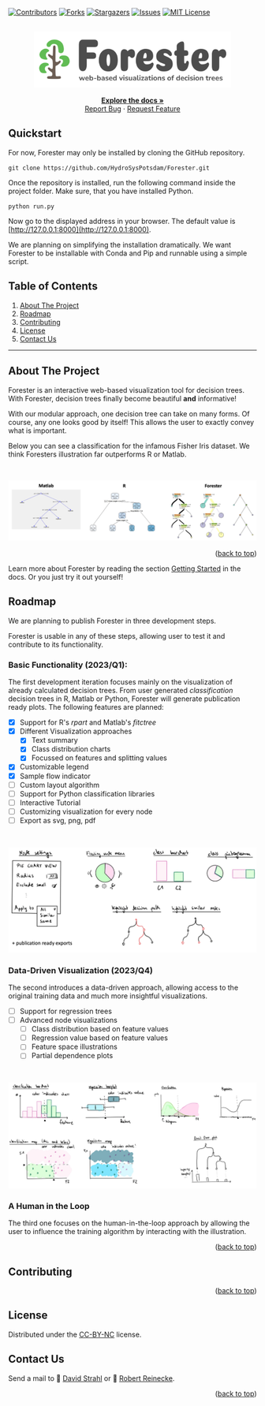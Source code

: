 <a name="readme-top"></a>

[![Contributors][contributors-shield]][contributors-url]
[![Forks][forks-shield]][forks-url]
[![Stargazers][stars-shield]][stars-url]
[![Issues][issues-shield]][issues-url]
[![MIT License][license-shield]][license-url]


<br />
<div align="center">
  <a href="https://github.com/HydroSysPotsdam/Forester">
    <img src="./src/view/static/img/logo.svg" alt="Logo" width="400" height="auto">
  </a>

  <p align="center">
    <a href="https://hydrosyspotsdam.github.io/Forester/"><strong>Explore the docs »</strong></a>
    <br />
    <a href="https://github.com/HydroSysPotsdam/Forester/issues">Report Bug</a>
    ·
    <a href="https://github.com/HydroSysPotsdam/Forester/issues">Request Feature</a>
  </p>
</div>

## Quickstart

For now, Forester may only be installed by cloning the GitHub repository.

```
git clone https://github.com/HydroSysPotsdam/Forester.git
```

Once the repository is installed, run the following command inside the project folder. Make sure, that you have installed Python.

```
python run.py
```

Now go to the displayed address in your browser. The default value is [http://127.0.0.1:8000](http://127.0.0.1:8000).

We are planning on simplifying the installation dramatically. We want Forester to be installable with Conda and Pip and runnable using a simple script.

## Table of Contents
<ol>
    <li><a href="#about-the-project">About The Project</a></li>
    <li><a href="#roadmap">Roadmap</a></li>
    <li><a href="#contributing">Contributing</a></li>
    <li><a href="#license">License</a></li>
    <li><a href="#contact-us">Contact Us</a></li>
</ol>

---

## About The Project

Forester is an interactive web-based visualization tool for decision trees. With Forester, decision trees finally become beautiful __and__ informative!

With our modular approach, one decision tree can take on many forms. Of course, any one looks good by itself!
This allows the user to exactly convey what is important.

Below you can see a classification for the infamous Fisher Iris dataset. 
We think Foresters illustration far outperforms R or Matlab.

<br>

![](./docs/html/_images/preview.png)

<p align="right">(<a href="#readme-top">back to top</a>)</p>

Learn more about Forester by reading the section [Getting Started]() in the docs. Or you just try it out yourself!

## Roadmap

We are planning to publish Forester in three development steps.

Forester is usable in any of these steps, allowing user to test it and contribute to its functionality.

### Basic Functionality (2023/Q1):
The first development iteration focuses mainly on the visualization of already calculated decision trees. 
From user generated _classification_ decision trees in R, Matlab or Python, Forester will generate publication ready plots.
The following features are planned:
- [x] Support for R's _rpart_ and Matlab's _fitctree_
- [x] Different Visualization approaches
  - [x] Text summary
  - [x] Class distribution charts
  - [x] Focussed on features and splitting values
- [x] Customizable legend
- [x] Sample flow indicator
- [ ] Custom layout algorithm
- [ ] Support for Python classification libraries
- [ ] Interactive Tutorial
- [ ] Customizing visualization for every node
- [ ] Export as svg, png, pdf

<br>

![](./docs/html/_images/upcoming_v0.png)


### Data-Driven Visualization (2023/Q4)
The second introduces a data-driven approach, allowing access to the original training data and much more insightful visualizations.

- [ ] Support for regression trees
- [ ] Advanced node visualizations
  - [ ] Class distribution based on feature values
  - [ ] Regression value based on feature values
  - [ ] Feature space illustrations
  - [ ] Partial dependence plots
  
<br>
  
![](./docs/html/_images/upcoming_v1.png)

### A Human in the Loop

The third one focuses on the human-in-the-loop approach by allowing the user to influence the training algorithm by interacting with the illustration.

<p align="right">(<a href="#readme-top">back to top</a>)</p>

## Contributing

<p align="right">(<a href="#readme-top">back to top</a>)</p>

## License
Distributed under the [CC-BY-NC][license-url] license.

## Contact Us

Send a mail to 💌 [David Strahl](<mailto:david.strahl@uni-potsdam.de>) or 💌 [Robert Reinecke](<mailto:robert.reinecke@uni-potsdam.de>).

<p align="right">(<a href="#readme-top">back to top</a>)</p>


<!-- MARKDOWN LINKS & IMAGES -->
<!-- https://www.markdownguide.org/basic-syntax/#reference-style-links -->
[contributors-shield]: https://img.shields.io/github/contributors/HydroSysPotsdam/Forester.svg?style=for-the-badge
[contributors-url]: https://github.com/HydroSysPotsdam/Forester/graphs/contributors
[forks-shield]: https://img.shields.io/github/forks/HydroSysPotsdam/Forester.svg?style=for-the-badge
[forks-url]: https://github.com/HydroSysPotsdam/Forester/network/members
[stars-shield]: https://img.shields.io/github/stars/HydroSysPotsdam/Forester.svg?style=for-the-badge
[stars-url]: https://github.com/HydroSysPotsdam/Forester/stargazers
[issues-shield]: https://img.shields.io/github/issues/HydroSysPotsdam/Forester.svg?style=for-the-badge
[issues-url]: https://github.com/HydroSysPotsdam/Forester/issues
[license-shield]: https://img.shields.io/badge/License-CC_BY--NC_4.0-lightgrey.svg?style=for-the-badge
[license-url]: https://creativecommons.org/licenses/by-nc/4.0/
[linkedin-shield]: https://img.shields.io/badge/-LinkedIn-black.svg?style=for-the-badge&logo=linkedin&colorB=555
[linkedin-url]: https://linkedin.com/in/linkedin_username
[product-screenshot]: images/screenshot.png
[Next.js]: https://img.shields.io/badge/next.js-000000?style=for-the-badge&logo=nextdotjs&logoColor=white
[Next-url]: https://nextjs.org/
[React.js]: https://img.shields.io/badge/React-20232A?style=for-the-badge&logo=react&logoColor=61DAFB
[React-url]: https://reactjs.org/
[Vue.js]: https://img.shields.io/badge/Vue.js-35495E?style=for-the-badge&logo=vuedotjs&logoColor=4FC08D
[Vue-url]: https://vuejs.org/
[Angular.io]: https://img.shields.io/badge/Angular-DD0031?style=for-the-badge&logo=angular&logoColor=white
[Angular-url]: https://angular.io/
[Svelte.dev]: https://img.shields.io/badge/Svelte-4A4A55?style=for-the-badge&logo=svelte&logoColor=FF3E00
[Svelte-url]: https://svelte.dev/
[Laravel.com]: https://img.shields.io/badge/Laravel-FF2D20?style=for-the-badge&logo=laravel&logoColor=white
[Laravel-url]: https://laravel.com
[Bootstrap.com]: https://img.shields.io/badge/Bootstrap-563D7C?style=for-the-badge&logo=bootstrap&logoColor=white
[Bootstrap-url]: https://getbootstrap.com
[JQuery.com]: https://img.shields.io/badge/jQuery-0769AD?style=for-the-badge&logo=jquery&logoColor=white
[JQuery-url]: https://jquery.com 